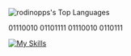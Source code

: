 ![rodinopps's Top Languages](https://github-readme-stats.vercel.app/api/top-langs/?username=rodinopps&theme=github_dark&show_icons=true&hide_border=true&layout=compact)

01110010 01101111 01110010 0110111

[![My Skills](https://skillicons.dev/icons?i=python,c)](https://skillicons.dev)
